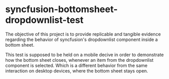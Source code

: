 # syncfusion-bottomsheet-dropdownlist-test

The objective of this project is to provide replicable and tangible evidence regarding the behavior of syncfusion's dropdownlist component inside a bottom sheet.

This test is supposed to be held on a mobile decive in order to demonstrate how the bottom sheet closes, whenever an item from the dropdownlist component is selected. Which is a different behavior from the same interaction on desktop devices, where the bottom sheet stays open.
